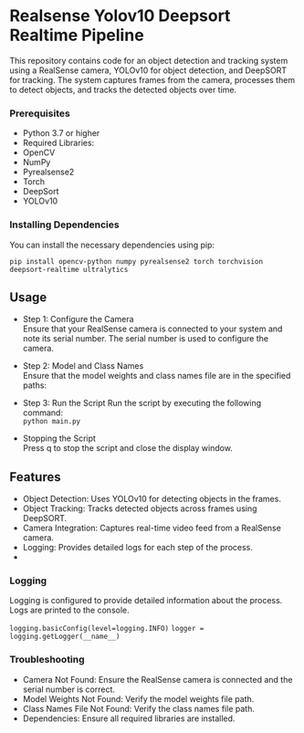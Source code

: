 # Realsense Yolov10 Deepsort Realtime Pipeline

This repository contains code for an object detection and tracking system using a RealSense camera, YOLOv10 for object detection, and DeepSORT for tracking. The system captures frames from the camera, processes them to detect objects, and tracks the detected objects over time.

### Prerequisites
- Python 3.7 or higher
- Required Libraries:
- OpenCV
- NumPy
- Pyrealsense2
- Torch
- DeepSort
- YOLOv10

### Installing Dependencies
You can install the necessary dependencies using pip:</br>

```pip install opencv-python numpy pyrealsense2 torch torchvision deepsort-realtime ultralytics```

## Usage
- Step 1: Configure the Camera</br>
Ensure that your RealSense camera is connected to your system and note its serial number. The serial number is used to configure the camera.

- Step 2: Model and Class Names</br>
Ensure that the model weights and class names file are in the specified paths:</br>


- Step 3: Run the Script
Run the script by executing the following command:</br>
```python main.py```

- Stopping the Script</br>
Press q to stop the script and close the display window.

## Features
- Object Detection: Uses YOLOv10 for detecting objects in the frames.
- Object Tracking: Tracks detected objects across frames using DeepSORT.
- Camera Integration: Captures real-time video feed from a RealSense camera.
- Logging: Provides detailed logs for each step of the process.
- 
### Logging
Logging is configured to provide detailed information about the process. Logs are printed to the console.


```logging.basicConfig(level=logging.INFO)```
```logger = logging.getLogger(__name__)```

### Troubleshooting
- Camera Not Found: Ensure the RealSense camera is connected and the serial number is correct.
- Model Weights Not Found: Verify the model weights file path.
- Class Names File Not Found: Verify the class names file path.
- Dependencies: Ensure all required libraries are installed.
